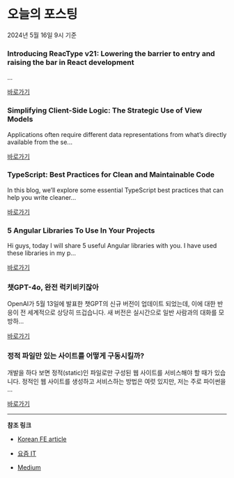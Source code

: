 # 오늘의 포스팅 
2024년 5월 16일 9시 기준 

### Introducing ReacType v21: Lowering the barrier to entry and raising the bar in React development 

 ... 

 [바로가기](https://medium.com/m/signin?actionUrl=https%3A%2F%2Fmedium.com%2F_%2Fbookmark%2Fp%2F945173a9f3b8&operation=register&redirect=https%3A%2F%2Fmedium.com%2F%40sfryan95%2Fintroducing-reactype-v21-lowering-the-barrier-to-entry-and-raising-the-bar-in-react-development-945173a9f3b8&source=---------0-84----------react------bookmark_preview----793b68f9_2400_4e62_a5f7_ddabeaf7bece-------) 

### Simplifying Client-Side Logic: The Strategic Use of View Models 

 Applications often require different data representations from what’s directly available from the se... 

 [바로가기](https://medium.com/m/signin?actionUrl=https%3A%2F%2Fmedium.com%2F_%2Fbookmark%2Fp%2Fdb0ae0363be4&operation=register&redirect=https%3A%2F%2Fnetbasal.com%2Fsimplifying-client-side-logic-the-strategic-use-of-view-models-db0ae0363be4&source=---------0-84----------javascript------bookmark_preview----0d7850e3_e8ae_4a89_b273_be89e0ea9272-------) 

### TypeScript: Best Practices for Clean and Maintainable Code 

 In this blog, we’ll explore some essential TypeScript best practices that can help you write cleaner... 

 [바로가기](https://medium.com/m/signin?actionUrl=https%3A%2F%2Fmedium.com%2F_%2Fbookmark%2Fp%2F01e5df26a367&operation=register&redirect=https%3A%2F%2Fmedium.com%2F%40ritikasaxena3007%2Ftypescript-best-practices-for-clean-and-maintainable-code-01e5df26a367&source=---------0-84----------typescript------bookmark_preview----eaea3e00_62d6_4288_b587_6235a1b34bbe-------) 

### 5 Angular Libraries To Use In Your Projects 

 Hi guys, today I will share 5 useful Angular libraries with you. I have used these libraries in my p... 

 [바로가기](https://medium.com/m/signin?actionUrl=https%3A%2F%2Fmedium.com%2F_%2Fbookmark%2Fp%2F173561b6a729&operation=register&redirect=https%3A%2F%2Fblog.stackademic.com%2F5-angular-libraries-to-use-in-your-projects-173561b6a729&source=---------0-84----------frontend------bookmark_preview----63d2081f_d66f_49cb_b66a_7b2a375c9815-------) 

### 챗GPT-4o, 완전 럭키비키잖아 

 OpenAI가 5월 13일에 발표한 챗GPT의 신규 버전이 업데이트 되었는데, 이에 대한 반응이 전 세계적으로 상당히 뜨겁습니다. 새 버전은 실시간으로 일반 사람과의 대화를 모방하... 

 [바로가기](https://yozm.wishket.com/magazine/detail/2588/) 

### 정적 파일만 있는 사이트를 어떻게 구동시킬까? 

 개발을 하다 보면 정적(static)인 파일로만 구성된 웹 사이트를 서비스해야 할 때가 있습니다. 정적인 웹 사이트를 생성하고 서비스하는 방법은 여럿 있지만, 저는 주로 파이썬을 ... 

 [바로가기](https://yozm.wishket.com/magazine/detail/2584/) 

---

**참조 링크**

- [Korean FE article](https://kofearticle.substack.com) 

- [요즘 IT](https://yozm.wishket.com/magazine) 

- [Medium](https://medium.com) 

